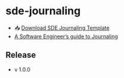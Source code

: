 # sde-journaling
- 📥 [Download SDE Journaling Template](https://drive.google.com/open?id=19t-3Y1rqscNITi8DoV_u_hS2Cu-eC5_V)
- [A Software Engineer’s guide to Journaling](#)

## Release
- v 1.0.0
